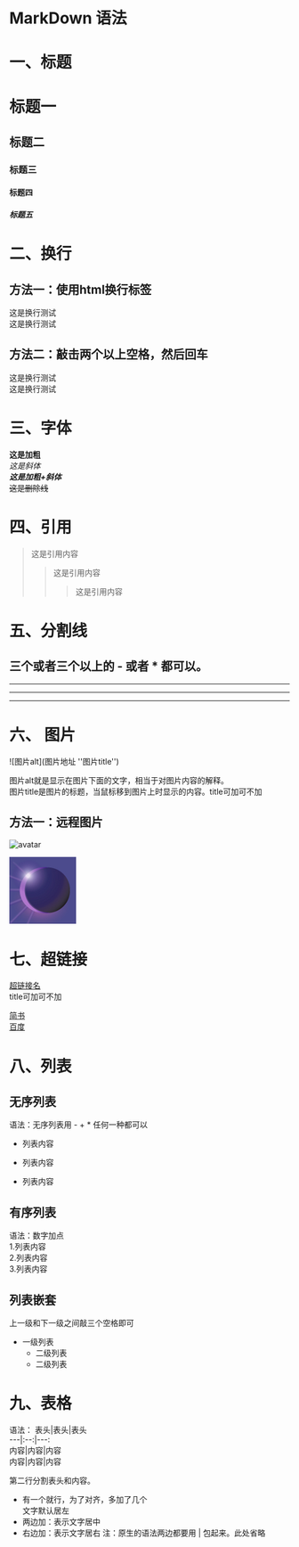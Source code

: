 # MarkDown 语法

# 一、标题
# 标题一
## 标题二
### 标题三
#### 标题四
##### 标题五

# 二、换行
## 方法一：使用html换行标签
这是换行测试<br>
这是换行测试
## 方法二：敲击两个以上空格，然后回车
这是换行测试  
这是换行测试  

# 三、字体
**这是加粗**  
*这是斜体*  
***这是加粗+斜体***  
~~这是删除线~~  

# 四、引用
> 这是引用内容
>> 这是引用内容
>>> 这是引用内容
  

# 五、分割线
三个或者三个以上的 - 或者 * 都可以。
---  
----  
***   
*****  

# 六、 图片
![图片alt](图片地址 ''图片title'')  

图片alt就是显示在图片下面的文字，相当于对图片内容的解释。  
图片title是图片的标题，当鼠标移到图片上时显示的内容。title可加可不加  

## 方法一：远程图片
![avatar](http://baidu.com/pic/doge.png)

![eclipse](img/1.jpg "img")

# 七、超链接
[超链接名](超链接地址 "超链接title")  
title可加可不加

[简书](http://jianshu.com)  
[百度](http://baidu.com)  

# 八、列表
## 无序列表
语法：无序列表用 - + * 任何一种都可以

- 列表内容
+ 列表内容
* 列表内容

## 有序列表
语法：数字加点  
1.列表内容   
2.列表内容  
3.列表内容  

## 列表嵌套
上一级和下一级之间敲三个空格即可  

- 一级列表  
   - 二级列表  
   + 二级列表


# 九、表格
语法：
表头|表头|表头   
---|:--:|---:   
内容|内容|内容   
内容|内容|内容   

第二行分割表头和内容。   
- 有一个就行，为了对齐，多加了几个   
文字默认居左
- 两边加：表示文字居中
- 右边加：表示文字居右
注：原生的语法两边都要用 | 包起来。此处省略










